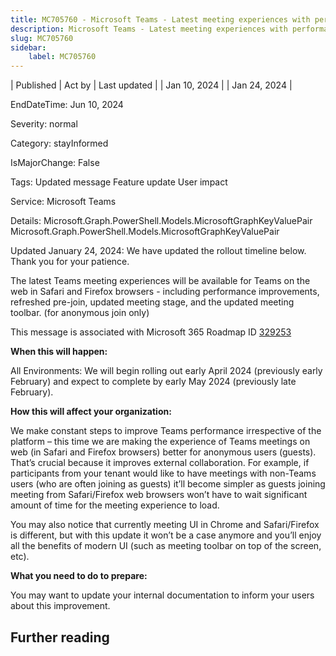 ```yaml
---
title: MC705760 - Microsoft Teams - Latest meeting experiences with performance improvements on web for Safari and Firefox (for guests)
description: Microsoft Teams - Latest meeting experiences with performance improvements on web for Safari and Firefox (for guests)
slug: MC705760
sidebar:
    label: MC705760
---
```



| Published | Act by | Last updated |
| Jan 10, 2024 |  | Jan 24, 2024 |

EndDateTime: Jun 10, 2024

Severity: normal

Category: stayInformed

IsMajorChange: False

Tags: Updated message Feature update User impact

Service: Microsoft Teams

Details: Microsoft.Graph.PowerShell.Models.MicrosoftGraphKeyValuePair Microsoft.Graph.PowerShell.Models.MicrosoftGraphKeyValuePair

<p>Updated January 24, 2024: We have updated the rollout timeline below. Thank you for your patience.</p><p>The latest Teams meeting experiences will be available for Teams on the web in Safari and Firefox browsers - including performance improvements, refreshed pre-join, updated meeting stage, and the updated meeting toolbar. (for anonymous join only)&nbsp;<br></p><p>This message is associated with Microsoft 365 Roadmap ID <a href="https://www.microsoft.com/microsoft-365/roadmap?rtc=1%26filters=&amp;searchterms=329253" target="_blank">329253</a></p><p><b>When this will happen:</b></p><p>All Environments: We will begin rolling out early April 2024 (previously early February) and expect to complete by early May 2024 (previously late February).</p><p><b>How this will affect your organization:</b></p><p>We make constant steps to improve Teams performance irrespective of the platform – this time we are making the experience of Teams meetings on web (in Safari and Firefox browsers) better for anonymous users (guests). That’s crucial because it improves external collaboration. For example, if participants from your tenant would like to have meetings with non-Teams users (who are often joining as guests) it’ll become simpler as guests joining meeting from Safari/Firefox web browsers won’t have to wait significant amount of time for the meeting experience to load.&nbsp;</p><p>You may also notice that currently meeting UI in Chrome and Safari/Firefox is different, but with this update it won’t be a case anymore and you’ll enjoy all the benefits of modern UI (such as meeting toolbar on top of the screen, etc).&nbsp;</p><p><b>What you need to do to prepare:</b></p><p>You may want to update your internal documentation to inform your users about this improvement.</p>

## Further reading
